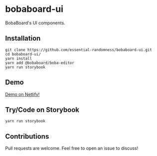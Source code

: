 # bobaboard-ui

BobaBoard's UI components.

## Installation

```
git clone https://github.com/essential-randomness/bobaboard-ui.git
cd bobaboard-ui/
yarn install
yarn add @bobaboard/boba-editor
yarn run storybook
```

## Demo

[Demo on Netlify!](https://bobaboard-ui.netlify.app/)

## Try/Code on Storybook

`yarn run storybook`

## Contributions

Pull requests are welcome. Feel free to open an issue to discuss!
